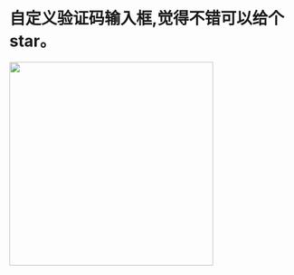 # 自定义验证码输入框,觉得不错可以给个star。
<img src="https://s27.aconvert.com/convert/p3r68-cdx67/78b5u-1msax.gif" width="360" hegiht="640" />
